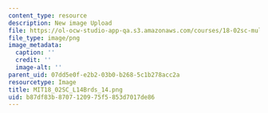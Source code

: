 ```yaml
---
content_type: resource
description: New image Upload
file: https://ol-ocw-studio-app-qa.s3.amazonaws.com/courses/18-02sc-multivariable-calculus-fall-2010/b87df83b8707120975f5853d7017de86_MIT18_02SC_L14Brds_14.png
file_type: image/png
image_metadata:
  caption: ''
  credit: ''
  image-alt: ''
parent_uid: 07dd5e0f-e2b2-03b0-b268-5c1b278acc2a
resourcetype: Image
title: MIT18_02SC_L14Brds_14.png
uid: b87df83b-8707-1209-75f5-853d7017de86
---
```

